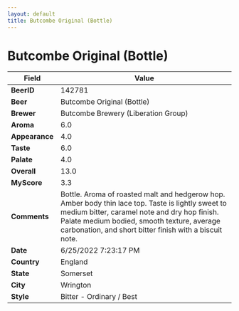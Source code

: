 ```yaml
---
layout: default
title: Butcombe Original (Bottle) 
---
```


# Butcombe Original (Bottle) 

| Field         | Value     |
|---------------|-----------|
| **BeerID** | 142781 |
| **Beer** | Butcombe Original (Bottle)  |
| **Brewer** | Butcombe Brewery (Liberation Group) |
| **Aroma** | 6.0 |
| **Appearance** | 4.0 |
| **Taste** | 6.0 |
| **Palate** | 4.0 |
| **Overall** | 13.0 |
| **MyScore** | 3.3 |
| **Comments** | Bottle. Aroma of roasted malt and hedgerow hop. Amber body thin lace top. Taste is lightly sweet to medium bitter, caramel note and dry hop finish. Palate medium bodied, smooth texture, average carbonation, and short bitter finish with a biscuit note.  |
| **Date** | 6/25/2022 7:23:17 PM |
| **Country** | England |
| **State** | Somerset |
| **City** | Wrington |
| **Style** | Bitter - Ordinary / Best |
